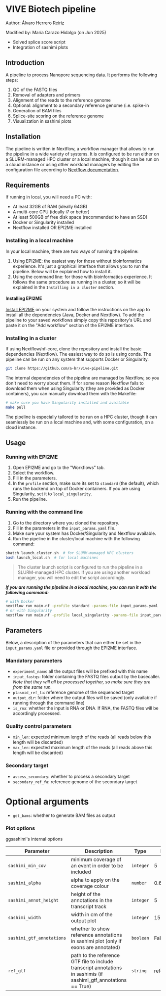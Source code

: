 # VIVE Biotech pipeline

Author: Álvaro Herrero Reiriz

Modified by: María Carazo Hidalgo (on Jun 2025)
- Solved splice score script
- Integration of sashimi plots
  

## Introduction

A pipeline to process Nanopore sequencing data. It performs the following steps:

1. QC of the FASTQ files
2. Removal of adapters and primers
3. Alignment of the reads to the reference genome
4. Optional: alignment to a secondary reference genome (i.e. spike-in
5. Generation of BAM files
6. Splice-site scoring on the reference genome
7. Visualization in sashimi plots

## Installation

The pipeline is written in Nextflow, a workflow manager that allows to run the pipeline in a wide variety of systems. It is configured to be run either on a SLURM-managed HPC cluster or a local machine, though it can be run on a cloud instance or using other workload managers by editing the configuration file according to [Nextflow documentation](https://www.nextflow.io/docs/latest/config.html#config-scopes).

## Requirements

If running in local, you will need a PC with:

- At least 32GB of RAM (ideally 64GB)
- A multi-core CPU (ideally i7 or better)
- At least 500GB of free disk space (recommended to have an SSD)
- Docker or Singularity installed
- Nextflow installed OR EPI2ME installed


### Installing in a local machine

In your local machine, there are two ways of running the pipeline:

1. Using EPI2ME: the easiest way for those without bioinformatics experience. It's just a graphical interface that allows you to run the pipeline. Below will be explained how to install it.
2. Using the command line: for those with bioinformatics experience. It follows the same procedure as running in a cluster, so it will be explained in the `Installing in a cluster` section.

#### Installing EPI2ME

[Install EPI2ME](https://labs.epi2me.io/installation/) on your system and follow the instructions on the app to install all the dependencies (Java, Docker and Nextflow). To add the pipeline to your saved workflows simply copy this repository's URL and paste it on the "Add workflow" section of the EPI2ME interface.

### Installing in a cluster

If using Nextflow/nf-core, clone the repository and install the basic dependencies (Nextflow). The easiest way to do so is using conda. The pipeline can be run on any system that supports Docker or Singularity.

```bash
git clone https://github.com/a-hr/vive-pipeline.git
```

The internal dependencies of the pipeline are managed by Nextflow, so you don't need to worry about them. If for some reason Nextflow fails to download them when using Singularity (they are provided as Docker containers), you can manually download them with the Makefile:

```bash
# make sure you have Singularity installed and available
make pull
```

The pipeline is especially tailored to be run on a HPC cluster, though it can seamlessly be run on a local machine and, with some configuration, on a cloud instance.

## Usage

### Running with EPI2ME

1. Open EPI2ME and go to the "Workflows" tab.
2. Select the workflow.
3. Fill in the parameters.
4. In the `profile` section, make sure its set to `standard` (the default), which runs the backend on top of Docker containers. If you are using Singularity, set it to `local_singularity`.
5. Run the pipeline.

### Running with the command line

1. Go to the directory where you cloned the repository.
2. Fill in the parameters in the `input_params.yaml` file.
3. Make sure your system has Docker/Singularity and Nextflow available.
4. Run the pipeline in the cluster/local machine with the following command:

```bash
sbatch launch_cluster.sh  # for SLURM-managed HPC clusters
bash launch_local.sh  # for local machines
```

> The cluster launch script is configured to run the pipeline in a SLURM-managed HPC cluster. If you are using another workload manager, you will need to edit the script accordingly.  

***If you are running the pipeline in a local machine, you can run it with the following command:***

```bash
# with Docker
nextflow run main.nf -profile standard -params-file input_params.yaml
# or with Singularity
nextflow run main.nf -profile local_singularity -params-file input_params.yaml
```

## Parameters

Below, a description of the parameters that can either be set in the `input_params.yaml` file or provided through the EPI2ME interface.

### Mandatory parameters

- `experiment_name`: all the output files will be prefixed with this name
- `input_fastqs`: folder containing the FASTQ files output by the basecaller. *Note that they will all be processed together, so make sure they are from the same run.*
- `plasmid_ref_fa`: reference genome of the sequenced target
- `output_dir`: folder where the output files will be saved (only available if running through the command line)
- `is_rna`: whether the input is RNA or DNA. If RNA, the FASTQ files will be accordingly processed.

### Quality control parameters

- `min_len`: expected minimum length of the reads (all reads below this length will be discarded)
- `max_len`: expected maximum length of the reads (all reads above this length will be discarded)

### Secondary target

- `assess_secondary`: whether to process a secondary target
- `secondary_ref_fa`: reference genome of the secondary target

# Optional arguments

- `get_bams`: whether to generate BAM files as output


### Plot options

ggsashimi's internal options

| Parameter | Description | Type | Default | Required | Hidden |
|-----------|-----------|-----------|-----------|-----------|-----------|
| `sashimi_min_cov` | minimum coverage of an event in order to be included | `integer` | 5 |  |  |
| `sashimi_alpha` | alpha to apply on the coverage colour | `number` | 0.6 |  |  |
| `sashimi_annot_height` | height of the annotations in the transcript track | `integer` | 5 |  |  |
| `sashimi_width` | width in cm of the output plot | `integer` | 15 |  |  |
| `sashimi_gtf_annotations` | whether to show reference annotations in sashimi plot (only if exons are annotated) | `boolean` | False |  |  |
| `ref_gtf` | path to the reference GTF file to include transcript annotations in sashimis (if sashimi_gtf_annotations == True) | `string` | reference.gtf |  | 
